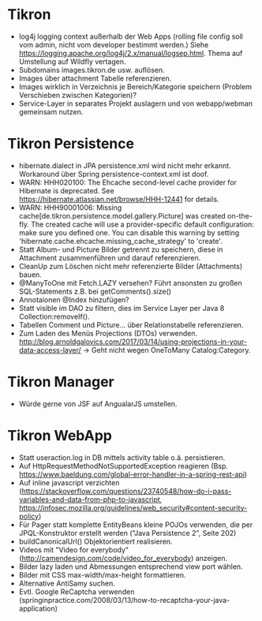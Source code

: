 
# Tikron

- log4j logging context außerhalb der Web Apps (rolling file config soll vom admin, nicht vom developer bestimmt werden.) Siehe https://logging.apache.org/log4j/2.x/manual/logsep.html. Thema auf Umstellung auf Wildfly vertagen.
- Subdomains images.tikron.de usw. auflösen.
- Images über attachment Tabelle referenzieren.
- Images wirklich in Verzeichnis je Bereich/Kategorie speichern (Problem Verschieben zwischen Kategorien)?
- Service-Layer in separates Projekt auslagern und von webapp/webman gemeinsam nutzen.


# Tikron Persistence

- hibernate.dialect in JPA persistence.xml wird nicht mehr erkannt. Workaround über Spring persistence-context.xml ist doof. 
- WARN: HHH020100: The Ehcache second-level cache provider for Hibernate is deprecated.  See https://hibernate.atlassian.net/browse/HHH-12441 for details.
- WARN: HHH90001006: Missing cache[de.tikron.persistence.model.gallery.Picture] was created on-the-fly. The created cache will use a provider-specific default configuration: make sure you defined one. You can disable this warning by setting 'hibernate.cache.ehcache.missing_cache_strategy' to 'create'.
- Statt Album- und Picture Bilder getrennt zu speichern, diese in Attachment zusammenführen und darauf referenzieren.
- CleanUp zum Löschen nicht mehr referenzierte Bilder (Attachments) bauen.
- @ManyToOne mit Fetch.LAZY versehen? Führt ansonsten zu großen SQL-Statements z.B. bei getComments().size()
- Annotaionen @Index hinzufügen?
- Statt visible im DAO zu filtern, dies im Service Layer per Java 8 Collection:removeIf().
- Tabellen Comment und Picture... über Relationstabelle referenzieren.
- Zum Laden des Menüs Projections (DTOs) verwenden. http://blog.arnoldgalovics.com/2017/03/14/using-projections-in-your-data-access-layer/ -> Geht nicht wegen OneToMany Catalog:Category.


# Tikron Manager

- Würde gerne von JSF auf AngualarJS umstellen.


# Tikron WebApp

- Statt useraction.log in DB mittels activity table o.ä. persistieren.
- Auf HttpRequestMethodNotSupportedException reagieren (Bsp. https://www.baeldung.com/global-error-handler-in-a-spring-rest-api)
- Auf inline javascript verzichten (https://stackoverflow.com/questions/23740548/how-do-i-pass-variables-and-data-from-php-to-javascript, https://infosec.mozilla.org/guidelines/web_security#content-security-policy)
- Für Pager statt komplette EntityBeans kleine POJOs verwenden, die per JPQL-Konstruktor erstellt werden ("Java Persistence 2", Seite 202)
- buildCanonicalUrl() Objektorientiert realisieren.
- Videos mit "Video for everybody" (http://camendesign.com/code/video_for_everybody) anzeigen.
- Bilder lazy laden und Abmessungen entsprechend view port wählen.
- Bilder mit CSS max-width/max-height formattieren.
- Alternative AntiSamy suchen.
- Evtl. Google ReCaptcha verwenden (springinpractice.com/2008/03/13/how-to-recaptcha-your-java-application)
